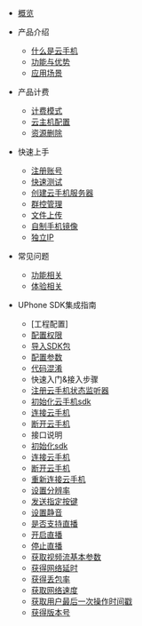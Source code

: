 * [概览](/uphone/README.md)
* 产品介绍   <!-- 以下是参考的目录模版，旨在建议产品文档应该包含的内容模块。实际章节划分可根据实际内容进行调整 -->
   * [什么是云手机](/uphone/_whatUphone.md)
   * [功能与优势](/uphone/_function.md)
   * [应用场景](/uphone/_application.md)

* 产品计费
   * [计费模式](/uphone/price.md#计费模式)
   * [云主机配置](/uphone/price.md#云手机服务器)
   * [资源删除](/uphone/price.md#退费规则)

* 快速上手
  * [注册账号](/uphone/guide.md#注册账号)
  * [快速测试](/uphone/guide.md#快速测试)
  * [创建云手机服务器](/uphone/guide.md#创建云手机服务器)
  * [群控管理](/uphone/guide.md#群控管理)
  * [文件上传](/uphone/guide.md#文件上传)
  * [自制手机镜像](/uphone/guide.md#自制镜像)
  * [独立IP](/uphone/guide.md#独立公网IP)

* 常见问题
  * [功能相关](/uphone/FAQ.md#功能相关)
  * [体验相关](/uphone/FAQ.md#体验相关)
  
* UPhone SDK集成指南
  * [工程配置]  
   * [配置权限](/uphone/sdk.md#配置权限)        
   * [导入SDK包](/uphone/sdk.md#导入SDK包)     
   * [配置参数](/uphone/sdk.md#配置参数)    
   * [代码混淆](/uphone/sdk.md#代码混淆)  
  * 快速入门&接入步骤  
   * [注册云手机状态监听器](/uphone/sdk.md#注册云手机状态监听器)  	
   * [初始化云手机sdk](/uphone/sdk.md#初始化云手机sdk)   	 
   * [连接云手机](/uphone/sdk.md#连接云手机)       
   * [断开云手机](/uphone/sdk.md#断开云手机)  
  * 接口说明   
   * [初始化sdk](/uphone/sdk.md#初始化sdk) 
   * [连接云手机](/uphone/sdk.md#连接云手机)  
   * [断开云手机](/uphone/sdk.md#断开云手机)      
   * [重新连接云手机](/uphone/sdk.md#重新连接云手机)      
   * [设置分辨率](/uphone/sdk.md#设置分辨率)         
   * [发送指定按键](/uphone/sdk.md#发送指定按键)       
   * [设置静音](/uphone/sdk.md#设置静音)     
   * [是否支持直播](/uphone/sdk.md#是否支持直播)    
   * [开启直播](/uphone/sdk.md#开启直播)    
   * [停止直播](/uphone/sdk.md#停止直播)    
   * [获取视频流基本参数](/uphone/sdk.md#获取视频流基本参数)    
   * [获得网络延时](/uphone/sdk.md#获得网络延时)  
   * [获得丢包率](/uphone/sdk.md#获得丢包率)     
   * [获取网络速度](/uphone/sdk.md#获取网络速度)    
   * [获取用户最后一次操作时间戳](/uphone/sdk.md#获取用户最后一次操作时间戳)     
   * [获得版本号](/uphone/sdk.md#获得版本号)
